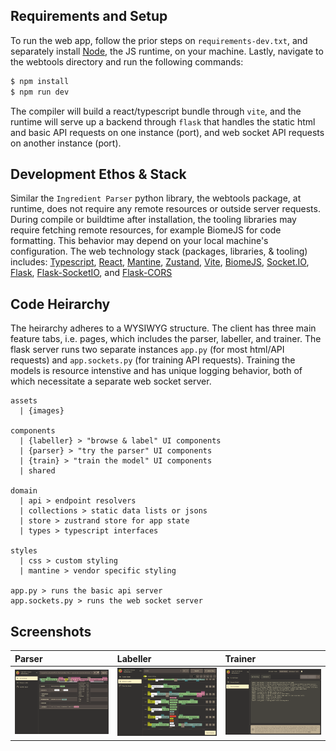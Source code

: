 ## Requirements and Setup

To run the web app, follow the prior steps on `requirements-dev.txt`, and separately install [Node](https://nodejs.org/en/download), the JS runtime, on your machine. Lastly, navigate to the webtools directory and run the following commands:

```bash
$ npm install
$ npm run dev
```

The compiler will build a react/typescript bundle through `vite`, and the runtime will serve up a backend through `flask` that handles the static html and basic API requests on one instance (port), and web socket API requests on another instance (port).

## Development Ethos & Stack

Similar the `Ingredient Parser` python library, the webtools package, at runtime, does not require any remote resources or outside server requests. During compile or buildtime after installation, the tooling libraries may require fetching remote resources, for example BiomeJS for code formatting. This behavior may depend on your local machine's configuration. The web technology stack (packages, libraries, & tooling) includes: [Typescript](https://www.typescriptlang.org/), [React](https://react.dev/), [Mantine](https://mantine.dev/), [Zustand](https://zustand-demo.pmnd.rs/), [Vite](https://vite.dev/), [BiomeJS](https://vite.dev/), [Socket.IO](https://socket.io/), [Flask](https://flask.palletsprojects.com/en/stable/), [Flask-SocketIO](https://flask-socketio.readthedocs.io/en/latest/), and [Flask-CORS](https://corydolphin.com/flask-cors/)


## Code Heirarchy

The heirarchy adheres to a WYSIWYG structure. The client has three main feature tabs, i.e. pages, which includes the parser, labeller, and trainer. The flask server runs two separate instances `app.py` (for most html/API requests) and `app.sockets.py` (for training API requests). Training the models is resource intenstive and has unique logging behavior, both of which necessitate a separate web socket server.

```
assets
  | {images}

components
  | {labeller} > "browse & label" UI components
  | {parser} > "try the parser" UI components
  | {train} > "train the model" UI components
  | shared

domain
  | api > endpoint resolvers
  | collections > static data lists or jsons
  | store > zustrand store for app state
  | types > typescript interfaces

styles
  | css > custom styling
  | mantine > vendor specific styling

app.py > runs the basic api server
app.sockets.py > runs the web socket server
```

## Screenshots

| Parser | Labeller | Trainer |
| :------- | :------- | :------- |
| ![Screen shot of web parser](./../docs/source/_static/webtools/app.parser.screenshot.png)     | ![Screen shot of web labeller](./../docs/source/_static/webtools/app.labeller.screenshot.png)     | ![Screen shot of web trainer](./../docs/source/_static/webtools/app.trainer.screenshot.png)   |
